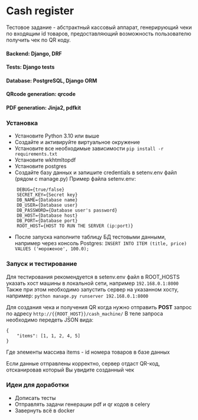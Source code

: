 # Cash register

Тестовое задание - абстрактный кассовый аппарат, генерирующий чеки по входящим id товаров, предоставляющий возможность пользователю получить чек по QR коду.

#### Backend: Django, DRF
#### Tests: Django tests
#### Database: PostgreSQL, Django ORM
#### QRcode generation: qrcode
#### PDF generation: Jinja2, pdfkit

### Установка

- Установите Python 3.10 или выше
- Создайте и активируйте виртуальное окружение
- Установите все необходимые зависимости `pip install -r requirements.txt`
- Установите wkhtmltopdf
- Установите postgres
- Создайте базу данных и запишите credentials в setenv.env файл (рядом с manage.py)
Пример файла setenv.env:
```
    DEBUG={true/false}
    SECRET_KEY={Secret key}
    DB_NAME={Database name}
    DB_USER={Database user}
    DB_PASSWORD={Database user's password}
    DB_HOST={Database host}
    DB_PORT={Database port}
    ROOT_HOST={HOST TO RUN THE SERVER (ip:port)}
```
- После запуска наполните таблицу БД тестовыми данными, например через консоль Postgres:
`INSERT INTO ITEM (title, price) VALUES ('мороженое', 100.0);`

### Запуск и тестирование

Для тестирования рекомендуется в setenv.env файл в ROOT_HOSTS указать хост машины в локальной сети, например `192.168.0.1:8000`
Также при этом необходимо запустить сервер на указанном хосту, например: `python manage.py runserver 192.168.0.1:8000`

Для создания чека и получения QR когда нужно отправить **POST** запрос по адресу `http://{{ROOT_HOST}}/cash_machine/`
В теле запроса необходимо передеть JSON вида: 
```
{
	"items": [1, 1, 2, 4, 5]
}
```
Где элементы массива items - id номера товаров в базе данных

Если данные отправлены корректно, сервер отдаст QR-код, отсканировав который Вы увидите созданный чек

### Идеи для доработки

- Дописать тесты
- Отправлять задачи генерации pdf и qr кодов в celery
- Завернуть всё в docker
